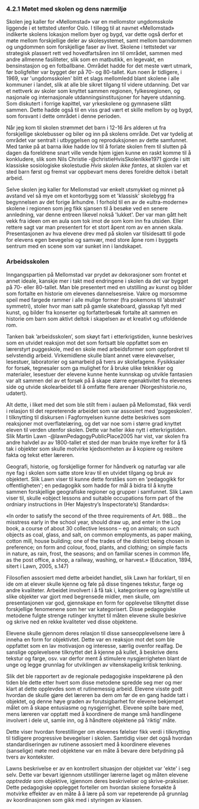 
### 4.2.1 Møtet med skolen og dens nærmiljø

Skolen jeg kaller for «Mellomstad» var en mellomstor ungdomsskole liggende i et tettsted utenfor Oslo. I tillegg til at navnet «Mellomstad» indikerte skolens lokasjon mellom byer og bygd, var dette også derfor et møte mellom forskjellige deler av skolesystemet, samt mellom barndommen og ungdommen som forskjellige faser av livet. Skolene i tettstedet var strategisk plassert rett ved hovedfartsåren inn til området, sammen med andre allmenne fasiliteter, slik som en matbutikk, en legevakt, en bensinstasjon og en fotballbane. Området hadde for det meste vært utmark, før boligfelter var bygget der på 70- og 80-tallet. Kun noen år tidligere, i 1969, var 'ungdomsskolen' blitt et slags mellomledd blant skolene i alle kommuner i landet, slik at alle ble sikret tilgang til videre utdanning. Det var et nettverk av skoler som knyttet sammen regionen, fylkesregionen, og nasjonale og internasjonale utdanningsinstitusjoner for høyere utdanning. Som diskutert i forrige kapittel, var yrkeskolene og gymnasene slått sammen. Dette hadde også til en viss grad vært et skille mellom by og bygd, som forsvant i dette området i denne perioden.

Når jeg kom til skolen strømmet det barn i 12-16 års alderen ut fra forskjellige skolebusser og biler og inn på skolens område. Det var tydelig at området var sentralt i utbyggelsen og reproduksjonen av dette samfunnet. Med tanke på at barna ikke hadde lov til å forlate skolen frem til slutten på dagen da foreldrene snart ville vende hjem igjen kunne en raskt komme til å konkludere, slik som Nils Christie -@christieHvisSkolenIkke1971 gjorde i sitt klassiske sosiologiske skolestudie *Hvis skolen ikke fantes*, at skolen var et sted barn først og fremst var oppbevart mens deres foreldre deltok i betalt arbeid.

Selve skolen jeg kaller for Mellomstad var enkelt utsmykket og minnet på avstand vel så mye om et kontorbygg som et 'klassisk' skolebygg fra begynnelsen av det forige århundre. I forhold til en av de «ultra-moderne» skolene i regionen som jeg fikk sjansen til å besøke ved en senere annledning, var denne entreen likevel nokså 'lukket'. Der var man gått helt vekk fra ideen om en aula som tok imot de som kom inn fra utsiden. Eller rettere sagt var man presentert for et stort åpent rom av en annen skala. Presentasjonen av hva elevene drev med på skolen var tilsidesatt til gode for elevens egen bevegelse og samvær, med store åpne rom i byggets sentrum med en scene som var sunket inn i landskapet.

### Arbeidsskolen

Inngangspartien på Mellomstad var prydet av dekorasjoner som frontet et annet ideale, kanskje mer i takt med endringene i skolen da det var bygget på 70- eller 80-tallet. Man ble presentert med en utstilling av kunst og bilder som fortalte en historie om elevenes dannelsesreise. Vakre og morsomme speil med fargede rammer i alle mulige former (fra pokemons til ’abstrakt’ symmetri), stoler hvor man satt på gamle skateboard, glasskap fylt med kunst, og bilder fra konserter og forfatterbesøk fortalte alt sammen en historie om barn som aktivt deltok i skapelsen av et kreativt og utfoldende rom.

Tanken bak ’arbeidsskolen’, som skøyt fart i etterkrigstiden, kunne beskrives som en utvidet reaksjon mot det som fortsatt ble oppfattet som en lærerstyrt puggeskole, med en skole med arbeidsformer som oppfordret til selvstendig arbeid. Virkemidlene skulle blant annet være elevøvelser, lesestuer, laboratorier og samarbeid på tvers av skolefagene. Fysikksaler for forsøk, tegnesaler som ga mulighet for å bruke ulike teknikker og materialer, lesestuer der elevene kunne hente kunnskap og utvikle fantasien var alt sammen del av et forsøk på å skape større egenaktivitet fra elevenes side og utvide skolearbeidet til å omfatte flere arenaer (Norgeshistorie.no, udatert).

Alt dette, i liket med det som ble stilt frem i aulaen på Mellomstad, fikk verdi i relasjon til det repreterende arbeidet som var assosiert med 'puggeskolen'. I tilknytting til diskursen i Fagfornyelsen kunne dette beskrives som reaksjoner mot overflatelæring, og det var noe som i større grad knyttet eleven til verden utenfor skolen. Dette var heller ikke nytt i etterkrigstiden. Slik Martin Lawn -@lawnPedagogyPublicPlace2005 har vist, var skolen fra andre halvdel av av 1800-tallet et sted der man brukte mye krefter for å få tak i objekter som skulle motvirke kjedsomheten av å kopiere og resitere fakta og tekst etter læreren.

Geografi, historie, og forskjellige former for håndverk og naturfag var alle nye fag i skolen som satte store krav til en utvidet tilgang og bruk av objektert. Slik Lawn viser til kunne dette forståes som en 'pedagogikk for offentligheten'; en pedagogikk som hadde for mål å bidra til å knytte sammen forskjellige geografiske regioner og grupper i samfunnet. Slik Lawn viser til, skulle «object lessons and suitable occupations form part of the ordniary instructions in (Her Majestry’s Inspectorate’s) Standards»:

«In order to satisfy the second of the three requirements of Art. 98B... the misstress early in the school year, should draw up, and enter in the Log book, a course of about 30 collective lessons – eg on animals; on such objects as coal, glass, and salt, on common employments, as paper making, cotton mill, house building; one of the trades of the district being chosen in preference; on form and colour, food, plants, and clothing; on simple facts in nature, as rain, frost, the seasons; and on familiar scenes in common life, as the post office, a shop, a railway, washing, or harvest.» (Education, 1894, sitert i Lawn, 2005, s.147)

Filosofien assosiert med dette arbeidet handlet, slik Lawn har forklart, til en ide om at elever skulle kjenne og føle på disse tingenes tekstur, farge og andre kvaliteter. Arbeidet involvert i å få tak i, kategorisere og lagre/stille ut slike objekter var gjort med begrensede midler, men skulle, om presentasjonen var god, gjennskape en form for opplevelse tilknyttet disse forskjellige fenomenene som her var kategorisert. Disse pedagogiske metodene fulgte strenge rutinger knyttet til måten elevene skulle beskrive og skrive ned en rekke kvaliteter ved disse objektene.

Elevene skulle gjennom deres relasjon til disse sanseopplevelsene lære å inneha en form for objektivtet. Dette var en reaksjon mot det som ble oppfattet som en lav motivasjon og interesse, særlig ovenfor realfag. De sanslige opplevelsene tilknyttet det å kjenne på kullet, å beskrive dens tekstur og farge, osv. var derfor ment å stimulere nysgjerrigheten blant de unge og legge grunnlag for utviklingen av vitenskapelig kritisk tenkning.

Slik det ble rapportert av de regionale pedagogiske inspektørene på den tiden ble dette etter hvert som disse metodene spredde seg mer og mer klart at dette opplevdes som et rutinemessig arbeid. Elevene visste godt hvordan de skulle gjøre det læreren ba dem om før de en gang hadde tatt i objektet, og denne høye graden av forutsigbarhet for elevene bekjempet målet om å skape entusiasme og nysgjerrighet. Elevene spilte bare med, mens læreren var opptatt med å koordinere de mange små handlingene involvert i dele ut, samle inn, og å håndtere objektene på 'riktig' måte.

Dette viser hvordan forestillinger om elevenes følelser fikk verdi i tilknytting til tidligere progressive bevegelser i skolen. Samtidig viser det også hvordan standardiseringen av rutinene assosiert med å koordinere elevenes (sanselige) møte med objektene var en måte å bevare dere betydning på tvers av kontekster.

Lawns beskrivelse er av en kontrollert situasjon der objektet var 'ekte' i seg selv. Dette var bevart igjennom utstillinger lærerne laget og måten elevene *opptredde* som objektive, igjennom deres beskrivelser og skrive-praksiser. Dette pedagogiske opplegget forteller om hvordan skolene forsøkte å motvirke effekter av en måte å å lære på som var repeterende på grunnlag av koordinasjonen som gikk med i styringen av klassen.
